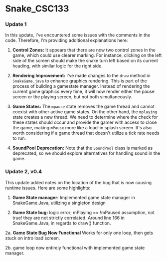 # Snake_CSC133

### Update 1

In this update, I've encountered some issues with the comments in the code. Therefore, I'm providing additional explanations here:

1. **Control Zones:** It appears that there are now two control zones in the game, which could use clearer marking. For instance, clicking on the left side of the screen should make the snake turn left based on its current heading, with similar logic for the right side.


2. **Rendering Improvement:** I've made changes to the `draw` method in `SnakeGame.java` to enhance graphics rendering. This is part of the process of building a gamestate manager. Instead of rendering the current game graphics every time, it will now render either the pause screen or the playing screen, but not both simultaneously.


3. **Game States:** The `mpause` state removes the game thread and cannot coexist with other active game states. On the other hand, the `mplaying` state creates a new thread. We need to determine where the check for these states should occur and provide the gamer with access to close the game, making `mPause` more like a load-in splash screen. It's also worth considering if a game thread that doesn't utilize a tick rate needs to run.


5. **SoundPool Deprecation:** Note that the `SoundPool` class is marked as deprecated, so we should explore alternatives for handling sound in the game.

### Update 2, v0.4

This update added notes on the location of the bug that is now causing runtime issues. Here are some highlights:

1. **Game State manager:** Implemented game state manager in SnakeGame.Java, utilizing a singleton design


2. **Game State bug:** logic error; mPlaying == !mPaused assumption, not true! they are not strictly correlated.
    Around line 166 in SnakeGame.Java, in regards to draw() function.

2a. **Game State Bug Now Functional** Works for only one loop, then gets stuck on intro load screen.

2b. game loop now entirely functional with implemented game state manager.
